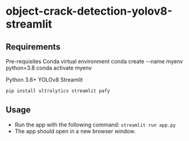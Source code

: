 # object-crack-detection-yolov8-streamlit

## Requirements

Pre-requisites
Conda virtual environment 
conda create --name myenv python=3.8
conda activate myenv

Python 3.6+
YOLOv8
Streamlit

```bash
pip install ultralytics streamlit pafy
```

## Usage

- Run the app with the following command: `streamlit run app.py`
- The app should open in a new browser window.

